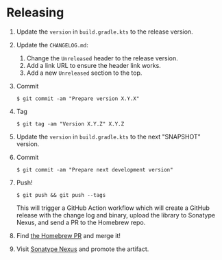 # Releasing

1. Update the `version` in `build.gradle.kts` to the release version.

2. Update the `CHANGELOG.md`:
    1. Change the `Unreleased` header to the release version.
    2. Add a link URL to ensure the header link works.
    3. Add a new `Unreleased` section to the top.

3. Commit

   ```
   $ git commit -am "Prepare version X.Y.X"
   ```

4. Tag

   ```
   $ git tag -am "Version X.Y.Z" X.Y.Z
   ```

5. Update the `version` in `build.gradle.kts` to the next "SNAPSHOT" version.

6. Commit

   ```
   $ git commit -am "Prepare next development version"
   ```
7. Push!

   ```
   $ git push && git push --tags
   ```

   This will trigger a GitHub Action workflow which will create a GitHub release with the
   change log and binary, upload the library to Sonatype Nexus, and send a PR to the Homebrew repo.

8. Find [the Homebrew PR](https://github.com/aitorvs/homebrew-repo/pulls) and merge it!

9. Visit [Sonatype Nexus](https://oss.sonatype.org/) and promote the artifact.
